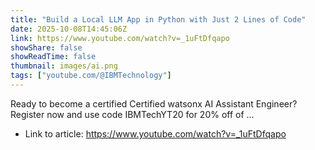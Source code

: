 ```yaml
---
title: "Build a Local LLM App in Python with Just 2 Lines of Code"
date: 2025-10-08T14:45:06Z
link: https://www.youtube.com/watch?v=_1uFtDfqapo
showShare: false
showReadTime: false
thumbnail: images/ai.png
tags: ["youtube.com/@IBMTechnology"]
---
```

Ready to become a certified Certified watsonx AI Assistant Engineer? Register now and use code IBMTechYT20 for 20% off of ...

- Link to article: https://www.youtube.com/watch?v=_1uFtDfqapo